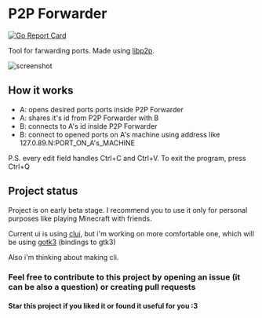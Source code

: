 # P2P Forwarder

[![Go Report Card](https://goreportcard.com/badge/github.com/nickname32/discordhook)](https://goreportcard.com/report/github.com/nickname32/p2p-forwarder)

Tool for farwarding ports. Made using [libp2p](https://github.com/libp2p/go-libp2p).

![screenshot](https://repository-images.githubusercontent.com/284020308/1534a100-d34b-11ea-9d0f-b22749e919b9)

## How it works

- A: opens desired ports ports inside P2P Forwarder
- A: shares it's id from P2P Forwarder with B
- B: connects to A's id inside P2P Forwarder
- B: connect to opened ports on A's machine using address like 127.0.89.N:PORT_ON_A's_MACHINE

P.S. every edit field handles Ctrl+C and Ctrl+V. To exit the program, press Ctrl+Q

## Project status

Project is on early beta stage. I recommend you to use it only for personal purposes like playing Minecraft with friends.

Current ui is using [clui](https://github.com/VladimirMarkelov/clui), but i'm working on more comfortable one, which will be using [gotk3](https://github.com/gotk3/gotk3) (bindings to gtk3)

Also i'm thinking about making cli.

### Feel free to contribute to this project by opening an issue (it can be also a question) or creating pull requests

#### Star this project if you liked it or found it useful for you :3
